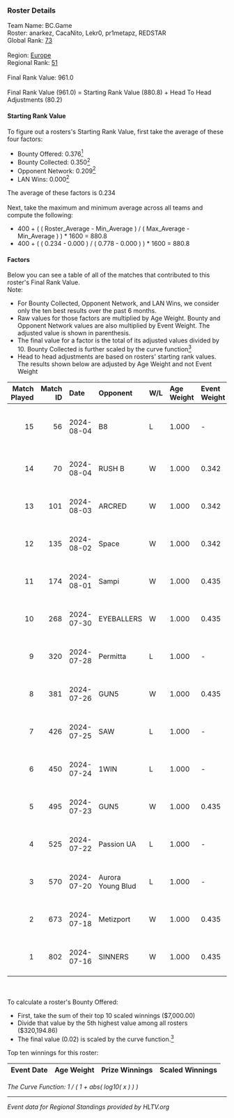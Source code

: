 ### Roster Details<br />
Team Name: BC.Game<br />
Roster: anarkez, CacaNito, Lekr0, pr1metapz, REDSTAR<br />
Global Rank: [73](../standings_global.md)<br />
<br />
Region: [Europe]( ../standings_europe.md)<br />
Regional Rank: [51]( ../standings_europe.md)<br />
<br />
Final Rank Value:  961.0<br />
<br />
Final Rank Value (961.0) = Starting Rank Value (880.8) + Head To Head Adjustments (80.2)<br />

#### Starting Rank Value<br />
To figure out a rosters's Starting Rank Value, first take the average of these four factors:<br />
- Bounty Offered: 0.376[<sup>1</sup>](#table2)
- Bounty Collected: 0.350[<sup>2</sup>](#table1)
- Opponent Network: 0.209[<sup>2</sup>](#table1)
- LAN Wins: 0.000[<sup>2</sup>](#table1)

The average of these factors is 0.234<br />
<br />
Next, take the maximum and minimum average across all teams and compute the following:<br />
- 400 + ( ( Roster_Average - Min_Average ) / ( Max_Average - Min_Average ) ) * 1600 = 880.8
- 400 + ( ( 0.234 - 0.000 ) / ( 0.778 - 0.000 ) ) * 1600 = 880.8


#### Factors<br />
Below you can see a table of all of the matches that contributed to this roster's Final Rank Value.<br />
Note:<br />

- For Bounty Collected, Opponent Network, and LAN Wins, we consider only the ten best results over the past 6 months.
- Raw values for those factors are multiplied by Age Weight. Bounty and Opponent Network values are also multiplied by Event Weight. The adjusted value is shown in parenthesis.
- The final value for a factor is the total of its adjusted values divided by 10. Bounty Collected is further scaled by the curve function[<sup>3</sup>](#curveFunction)
- Head to head adjustments are based on rosters' starting rank values. The results shown below are adjusted by Age Weight and not Event Weight
<span id="table1"></span><br />


| Match Played | Match ID | Date       | Opponent          | W/L | Age Weight | Event Weight | Bounty Collected | Opponent Network | LAN Wins  | H2H Adj. | Roster                                       |
| -: | -: | :- | :- | :- | :- | :- | :- | :- | :- | -: | :- |
|           15 |       56 | 2024-08-04 | B8                | L   | 1.000      | -            | -                | -                | -         |    -7.34 | anarkez, CacaNito, Lekr0, pr1metapz, REDSTAR |
|           14 |       70 | 2024-08-04 | RUSH B            | W   | 1.000      | 0.342        | 0.026 (0.009)    | 0.371 (0.127)    | 0 (0.000) |    15.58 | anarkez, CacaNito, joel, Lekr0, pr1metapz    |
|           13 |      101 | 2024-08-03 | ARCRED            | W   | 1.000      | 0.342        | 0.041 (0.014)    | 0.369 (0.126)    | 0 (0.000) |    17.34 | anarkez, CacaNito, joel, Lekr0, pr1metapz    |
|           12 |      135 | 2024-08-02 | Space             | W   | 1.000      | 0.342        | 0.006 (0.002)    | 0.429 (0.147)    | 0 (0.000) |    12.43 | anarkez, CacaNito, joel, Lekr0, pr1metapz    |
|           11 |      174 | 2024-08-01 | Sampi             | W   | 1.000      | 0.435        | 0.027 (0.012)    | 1.000 (0.435)    | 0 (0.000) |    14.26 | anarkez, CacaNito, joel, Lekr0, pr1metapz    |
|           10 |      268 | 2024-07-30 | EYEBALLERS        | W   | 1.000      | 0.435        | 0.005 (0.002)    | 0.488 (0.212)    | 0 (0.000) |    11.38 | anarkez, CacaNito, joel, Lekr0, pr1metapz    |
|            9 |      320 | 2024-07-28 | Permitta          | L   | 1.000      | -            | -                | -                | -         |   -14.76 | anarkez, CacaNito, joel, Lekr0, pr1metapz    |
|            8 |      381 | 2024-07-26 | GUN5              | W   | 1.000      | 0.435        | 0.072 (0.031)    | 0.550 (0.239)    | 0 (0.000) |    15.29 | anarkez, CacaNito, joel, Lekr0, pr1metapz    |
|            7 |      426 | 2024-07-25 | SAW               | L   | 1.000      | -            | -                | -                | -         |    -5.49 | anarkez, CacaNito, joel, Lekr0, pr1metapz    |
|            6 |      450 | 2024-07-24 | 1WIN              | L   | 1.000      | -            | -                | -                | -         |   -12.48 | anarkez, CacaNito, joel, Lekr0, pr1metapz    |
|            5 |      495 | 2024-07-23 | GUN5              | W   | 1.000      | 0.435        | 0.072 (0.031)    | 0.550 (0.239)    | 0 (0.000) |    16.59 | anarkez, CacaNito, joel, Lekr0, pr1metapz    |
|            4 |      525 | 2024-07-22 | Passion UA        | L   | 1.000      | -            | -                | -                | -         |    -7.00 | anarkez, CacaNito, joel, Lekr0, pr1metapz    |
|            3 |      570 | 2024-07-20 | Aurora Young Blud | L   | 1.000      | -            | -                | -                | -         |   -13.81 | anarkez, CacaNito, joel, Lekr0, pr1metapz    |
|            2 |      673 | 2024-07-18 | Metizport         | W   | 1.000      | 0.435        | 0.036 (0.016)    | 0.510 (0.222)    | 0 (0.000) |    18.39 | anarkez, CacaNito, joel, Lekr0, pr1metapz    |
|            1 |      802 | 2024-07-16 | SINNERS           | W   | 1.000      | 0.435        | 0.047 (0.020)    | 0.800 (0.348)    | 0 (0.000) |    19.80 | anarkez, CacaNito, joel, Lekr0, pr1metapz    |

<br />
<span id="table2"></span><br />
To calculate a roster's Bounty Offered:<br />

- First, take the sum of their top 10 scaled winnings ($7,000.00)
- Divide that value by the 5th highest value among all rosters ($320,194.86)
- The final value (0.02) is scaled by the curve function.[<sup>3</sup>](#curveFunction)

Top ten winnings for this roster:<br />

| Event Date | Age Weight | Prize Winnings | Scaled Winnings |
| :- | -: | :- | :- |


<span id="curveFunction"></span>_The Curve Function: 1 / ( 1 + abs( log10( x ) ) )_<br />

---
_Event data for Regional Standings provided by HLTV.org_<br />
